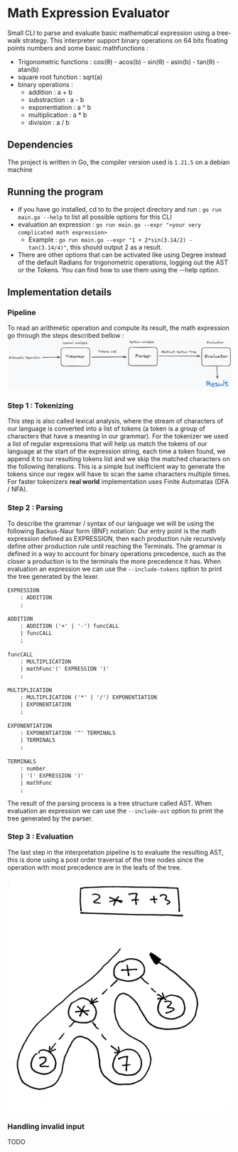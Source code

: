 # Math Expression Evaluator

Small CLI to parse and evaluate basic mathematical expression using a tree-walk strategy.
This interpreter support binary operations on 64 bits floating points numbers and some basic mathfunctions :
- Trigonometric functions : cos(θ) - acos(b) - sin(θ) - asin(b) - tan(θ) - atan(b)
- square root function : sqrt(a)
- binary operations :
  - addition : a + b
  - substraction : a - b
  - exponentiation : a ^ b
  - multiplication : a * b
  - division : a / b

## Dependencies 
The project is written in Go, the compiler version used is `1.21.5` on a debian machine

## Running the program

- if you have go installed, cd to to the project directory and run : `go run main.go --help` to list all possible options for this CLI
- evaluation an expression : `go run main.go --expr "<your very complicated math expression>`
  - Example : `go run main.go --expr "1 + 2*sin(3.14/2) - tan(3.14/4)"`, this should output 2 as a result.
- There are other options that can be activated like using Degree instead of the default Radians for trigonometric operations, logging out the AST or the Tokens. You can find how to use them using the --help option.

## Implementation details

### Pipeline

To read an arithmetic operation and compute its result, the math expression go through the steps described bellow :
![Pipeline image](/assets/InterpreterPipeline.png "Pipeline")

### Step 1 : Tokenizing

This step is also called lexical analysis, where the stream of characters of our language is converted into a list of tokens (a token is a group of characters that have a meaning in our grammar).
For the tokenizer we used a list of regular expressions that will help us match the tokens of our language at the start of the expression string, each time a token found, we append it to our resulting tokens list and we skip the matched characters on the following iterations.
This is a simple but inefficient way to generate the tokens since our regex will have to scan the same characters multiple times. For faster tokenizers **real world** implementation uses Finite Automatas (DFA / NFA).

### Step 2 : Parsing

To describe the grammar / syntax of our language we will be using the following Backus-Naur form (BNF) notation:
Our entry point is the math expression defined as EXPRESSION, then each production rule recursively define other production rule until reaching the Terminals.
The grammar is defined in a way to account for binary operations precedence, such as the closer a production is to the terminals the more precedence it has.
When evaluation an expression we can use the `--include-tokens` option to print the tree generated by the lexer.

```BNF
EXPRESSION
    : ADDITION
    ;

ADDITION
    : ADDITION ('+' | '-') funcCALL
    | funcCALL
    ;

funcCALL
    : MULTIPLICATION
    | mathFunc'(' EXPRESSION ')'
    ;

MULTIPLICATION
    : MULTIPLICATION ('*' | '/') EXPONENTIATION
    | EXPONENTIATION
    ;

EXPONENTIATION
    : EXPONENTIATION '^' TERMINALS
    | TERMINALS
    ;

TERMINALS
    : number
    | '(' EXPRESSION ')'
    | mathFunc
    ;
```

The result of the parsing process is a tree structure called AST. When evaluation an expression we can use the `--include-ast` option to print the tree generated by the parser.

### Step 3 : Evaluation
The last step in the interpretation pipeline is to evaluate the resulting AST, this is done using a post order traversal of the tree nodes since the operation with most precedence are in the leafs of the tree.
<p align="center"><img src="/assets/traversal.png" /></p>

### Handling invalid input
TODO